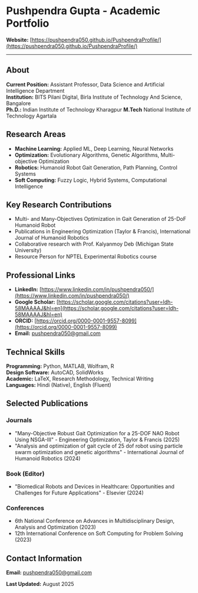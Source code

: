 # Pushpendra Gupta - Academic Portfolio

**Website:** [https://pushpendra050.github.io/PushpendraProfile/](https://pushpendra050.github.io/PushpendraProfile/)

---

## About

**Current Position:** Assistant Professor, Data Science and Artificial Intelligence Department  
**Institution:** BITS Pilani Digital, Birla Institute of Technology And Science, Bangalore  
**Ph.D.:** Indian Institute of Technology Kharagpur
**M.Tech** National Institute of Technology Agartala

## Research Areas

- **Machine Learning:** Applied ML, Deep Learning, Neural Networks
- **Optimization:** Evolutionary Algorithms, Genetic Algorithms, Multi-objective Optimization  
- **Robotics:** Humanoid Robot Gait Generation, Path Planning, Control Systems
- **Soft Computing:** Fuzzy Logic, Hybrid Systems, Computational Intelligence

## Key Research Contributions

- Multi- and Many-Objectives Optimization in Gait Generation of 25-DoF Humanoid Robot
- Publications in Engineering Optimization (Taylor & Francis), International Journal of Humanoid Robotics
- Collaborative research with Prof. Kalyanmoy Deb (Michigan State University)
- Resource Person for NPTEL Experimental Robotics course

## Professional Links

- **LinkedIn:** [https://www.linkedin.com/in/pushpendra050/](https://www.linkedin.com/in/pushpendra050/)
- **Google Scholar:** [https://scholar.google.com/citations?user=ldh-58MAAAAJ&hl=en](https://scholar.google.com/citations?user=ldh-58MAAAAJ&hl=en)
- **ORCID:** [https://orcid.org/0000-0001-9557-8099](https://orcid.org/0000-0001-9557-8099)
- **Email:** pushpendra050@gmail.com

## Technical Skills

**Programming:** Python, MATLAB, Wolfram, R  
**Design Software:** AutoCAD, SolidWorks  
**Academic:** LaTeX, Research Methodology, Technical Writing  
**Languages:** Hindi (Native), English (Fluent)

## Selected Publications

### Journals
- "Many-Objective Robust Gait Optimization for a 25-DOF NAO Robot Using NSGA-III" - Engineering Optimization, Taylor & Francis (2025)
- "Analysis and optimization of gait cycle of 25 dof robot using particle swarm optimization and genetic algorithms" - International Journal of Humanoid Robotics (2024)

### Book (Editor)
- "Biomedical Robots and Devices in Healthcare: Opportunities and Challenges for Future Applications" - Elsevier (2024)

### Conferences
- 6th National Conference on Advances in Multidisciplinary Design, Analysis and Optimization (2023)
- 12th International Conference on Soft Computing for Problem Solving (2023)

## Contact Information

**Email:** pushpendra050@gmail.com


**Last Updated:** August 2025
